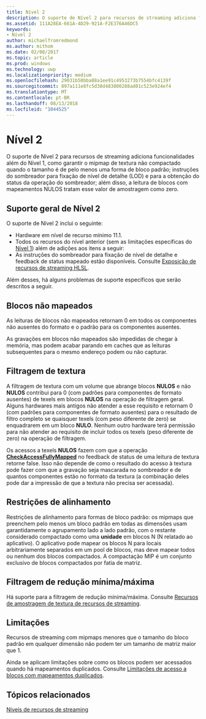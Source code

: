 ```yaml
---
title: Nível 2
description: O suporte de Nível 2 para recursos de streaming adiciona funcionalidades além do Nível 1, como garantir o mipmap de textura não compactado quando o tamanho é de pelo menos uma forma de bloco padrão; instruções do sombreador para fixação de nível de detalhe (LOD) e para a obtenção do status da operação do sombreador; além disso, a leitura de blocos com mapeamentos NULOS tratam esse valor de amostragem como zero.
ms.assetid: 111A28EA-661A-4D29-921A-F2E376A46DC5
keywords:
- Nível 2
author: michaelfromredmond
ms.author: mithom
ms.date: 02/08/2017
ms.topic: article
ms.prod: windows
ms.technology: uwp
ms.localizationpriority: medium
ms.openlocfilehash: 29031b50bba88a1ee91c4953273b7554bfc4139f
ms.sourcegitcommit: 897a111e8fc5d38d483800288ad01c523e924ef4
ms.translationtype: MT
ms.contentlocale: pt-BR
ms.lasthandoff: 08/13/2018
ms.locfileid: "1044525"
---
```

# <a name="tier-2"></a>Nível 2


O suporte de Nível 2 para recursos de streaming adiciona funcionalidades além do Nível 1, como garantir o mipmap de textura não compactado quando o tamanho é de pelo menos uma forma de bloco padrão; instruções do sombreador para fixação de nível de detalhe (LOD) e para a obtenção do status da operação do sombreador; além disso, a leitura de blocos com mapeamentos NULOS tratam esse valor de amostragem como zero.

## <a name="span-idtier2generalsupportspanspan-idtier2generalsupportspanspan-idtier2generalsupportspantier-2-general-support"></a><span id="Tier_2_general_support"></span><span id="tier_2_general_support"></span><span id="TIER_2_GENERAL_SUPPORT"></span>Suporte geral de Nível 2


O suporte de Nível 2 inclui o seguinte:

-   Hardware em nível de recurso mínimo 11.1.
-   Todos os recursos do nível anterior (sem as limitações específicas do [Nível 1](tier-1.md)) além de adições aos itens a seguir:
-   As instruções do sombreador para fixação de nível de detalhe e feedback de status mapeado estão disponíveis. Consulte [Exposição de recursos de streaming HLSL](hlsl-streaming-resources-exposure.md).

Além desses, há alguns problemas de suporte específicos que serão descritos a seguir.

## <a name="span-idnon-mappedtilesspanspan-idnon-mappedtilesspanspan-idnon-mappedtilesspannon-mapped-tiles"></a><span id="Non-mapped_tiles"></span><span id="non-mapped_tiles"></span><span id="NON-MAPPED_TILES"></span>Blocos não mapeados


As leituras de blocos não mapeados retornam 0 em todos os componentes não ausentes do formato e o padrão para os componentes ausentes.

As gravações em blocos não mapeados são impedidas de chegar à memória, mas podem acabar parando em caches que as leituras subsequentes para o mesmo endereço podem ou não capturar.

## <a name="span-idtexturefilteringspanspan-idtexturefilteringspanspan-idtexturefilteringspantexture-filtering"></a><span id="Texture_filtering"></span><span id="texture_filtering"></span><span id="TEXTURE_FILTERING"></span>Filtragem de textura


A filtragem de textura com um volume que abrange blocos **NULOS** e não **NULOS** contribui para 0 (com padrões para componentes de formato ausentes) de texels em blocos **NULOS** na operação de filtragem geral. Alguns hardwares mais antigos não atender a esse requisito e retornam 0 (com padrões para componentes de formato ausentes) para o resultado de filtro completo se quaisquer texels (com peso diferente de zero) se enquadrarem em um bloco **NULO**. Nenhum outro hardware terá permissão para não atender ao requisito de incluir todos os texels (peso diferente de zero) na operação de filtragem.

Os acessos a texels **NULOS** fazem com que a operação [**CheckAccessFullyMapped**](https://msdn.microsoft.com/library/windows/desktop/dn292083) no feedback de status de uma leitura de textura retorne false. Isso não depende de como o resultado do acesso à textura pode fazer com que a gravação seja mascarada no sombreador e de quantos componentes estão no formato da textura (a combinação deles pode dar a impressão de que a textura não precisa ser acessada).

## <a name="span-idalignmentconstraintsspanspan-idalignmentconstraintsspanspan-idalignmentconstraintsspanalignment-constraints"></a><span id="Alignment_constraints"></span><span id="alignment_constraints"></span><span id="ALIGNMENT_CONSTRAINTS"></span>Restrições de alinhamento


Restrições de alinhamento para formas de bloco padrão: os mipmaps que preenchem pelo menos um bloco padrão em todas as dimensões usam garantidamente o agrupamento lado a lado padrão, com o restante considerado compactado como uma **unidade** em blocos N (N relatado ao aplicativo). O aplicativo pode mapear os blocos N para locais arbitrariamente separados em um pool de blocos, mas deve mapear todos ou nenhum dos blocos compactados. A compactação MIP é um conjunto exclusivo de blocos compactados por fatia de matriz.

## <a name="span-idminmaxreductionfilteringspanspan-idminmaxreductionfilteringspanspan-idminmaxreductionfilteringspanminmax-reduction-filtering"></a><span id="Min_Max_reduction_filtering"></span><span id="min_max_reduction_filtering"></span><span id="MIN_MAX_REDUCTION_FILTERING"></span>Filtragem de redução mínima/máxima


Há suporte para a filtragem de redução mínima/máxima. Consulte [Recursos de amostragem de textura de recursos de streaming](streaming-resources-texture-sampling-features.md).

## <a name="span-idlimitationsspanspan-idlimitationsspanspan-idlimitationsspanlimitations"></a><span id="Limitations"></span><span id="limitations"></span><span id="LIMITATIONS"></span>Limitações


Recursos de streaming com mipmaps menores que o tamanho do bloco padrão em qualquer dimensão não podem ter um tamanho de matriz maior que 1.

Ainda se aplicam limitações sobre como os blocos podem ser acessados quando há mapeamentos duplicados. Consulte [Limitações de acesso a blocos com mapeamentos duplicados](tile-access-limitations-with-duplicate-mappings.md).

## <a name="span-idrelated-topicsspanrelated-topics"></a><span id="related-topics"></span>Tópicos relacionados


[Níveis de recursos de streaming](streaming-resources-features-tiers.md)

 

 




